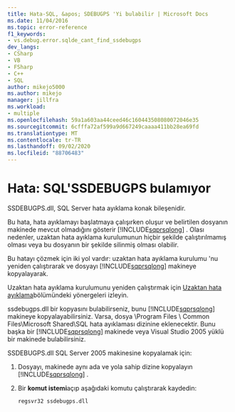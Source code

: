 ```yaml
---
title: Hata-SQL, &apos; SDEBUGPS 'Yi bulabilir | Microsoft Docs
ms.date: 11/04/2016
ms.topic: error-reference
f1_keywords:
- vs.debug.error.sqlde_cant_find_ssdebugps
dev_langs:
- CSharp
- VB
- FSharp
- C++
- SQL
author: mikejo5000
ms.author: mikejo
manager: jillfra
ms.workload:
- multiple
ms.openlocfilehash: 59a1a603aa44ceed46c160443508080072046e35
ms.sourcegitcommit: 6cfffa72af599a9d667249caaaa411bb28ea69fd
ms.translationtype: MT
ms.contentlocale: tr-TR
ms.lasthandoff: 09/02/2020
ms.locfileid: "88706483"
---
```

# <a name="error-sql-can39t-find-ssdebugps"></a>Hata: SQL&#39;SSDEBUGPS bulamıyor

SSDEBUGPS.dll, SQL Server hata ayıklama konak bileşenidir.

Bu hata, hata ayıklamayı başlatmaya çalışırken oluşur ve belirtilen dosyanın makinede mevcut olmadığını gösterir [!INCLUDE[sqprsqlong](../debugger/includes/sqprsqlong_md.md)] . Olası nedenler, uzaktan hata ayıklama kurulumunun hiçbir şekilde çalıştırılmamış olması veya bu dosyanın bir şekilde silinmiş olması olabilir.

Bu hatayı çözmek için iki yol vardır: uzaktan hata ayıklama kurulumu 'nu yeniden çalıştırarak ve dosyayı [!INCLUDE[sqprsqlong](../debugger/includes/sqprsqlong_md.md)] makineye kopyalayarak.

Uzaktan hata ayıklama kurulumunu yeniden çalıştırmak için [Uzaktan hata ayıklama](../debugger/remote-debugging.md)bölümündeki yönergeleri izleyin.

ssdebugps.dll bir kopyasını bulabilirseniz, bunu [!INCLUDE[sqprsqlong](../debugger/includes/sqprsqlong_md.md)] makineye kopyalayabilirsiniz. Varsa, dosya \Program Files \ Common Files\Microsoft Shared\SQL hata ayıklaması dizinine eklenecektir. Bunu başka bir [!INCLUDE[sqprsqlong](../debugger/includes/sqprsqlong_md.md)] makinede veya Visual Studio 2005 yüklü bir makinede bulabilirsiniz.

SSDEBUGPS.dll SQL Server 2005 makinesine kopyalamak için:

1. Dosyayı, makinede aynı ada ve yola sahip dizine kopyalayın [!INCLUDE[sqprsqlong](../debugger/includes/sqprsqlong_md.md)] .

2. Bir **komut istemi**açıp aşağıdaki komutu çalıştırarak kaydedin:

    ```cmd
    regsvr32 ssdebugps.dll
    ```
